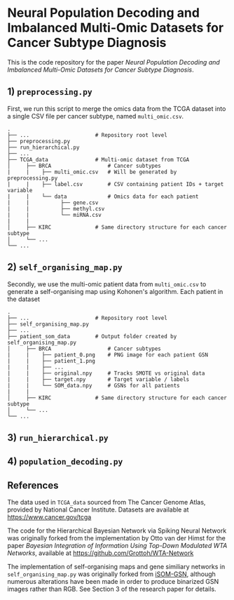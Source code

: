 Neural Population Decoding and Imbalanced Multi-Omic Datasets for Cancer Subtype Diagnosis
============================   
This is the code repository for the paper *Neural Population Decoding and Imbalanced Multi-Omic Datasets for Cancer Subtype Diagnosis*.



## 1)  `preprocessing.py`
First, we run this script to merge the omics data from the TCGA dataset into a single CSV file per cancer subtype, named `multi_omic.csv`.

    .
    ├── ...                     # Repository root level
    ├── preprocessing.py        
    ├── run_hierarchical.py
    ├── ...                
    ├── TCGA_data               # Multi-omic dataset from TCGA
    │     ├── BRCA                  # Cancer subtypes
    |     |    ├── multi_omic.csv   # Will be generated by preprocessing.py
    |     |    ├── label.csv        # CSV containing patient IDs + target variable
    |     |    └── data             # Omics data for each patient
    |     |          ├── gene.csv
    |     |          ├── methyl.csv
    |     |          └── miRNA.csv
    |     |          
    │     ├── KIRC              # Same directory structure for each cancer subtype       
    │     └── ...                
    └── ...


## 2)  `self_organising_map.py`
Secondly, we use the multi-omic patient data from `multi_omic.csv` to generate a self-organising map using Kohonen's algorithm. Each patient in the dataset 

    .
    ├── ...                     # Repository root level
    ├── self_organising_map.py        
    ├── ...                
    ├── patient_som_data        # Output folder created by self_organising_map.py
    │     ├── BRCA                  # Cancer subtypes
    |     |    ├── patient_0.png    # PNG image for each patient GSN
    |     |    ├── patient_1.png    
    |     |    ├── ...  
    |     |    ├── original.npy     # Tracks SMOTE vs original data
    |     |    ├── target.npy       # Target variable / labels
    |     |    └── SOM_data.npy     # GSNs for all patients
    |     |          
    │     ├── KIRC              # Same directory structure for each cancer subtype       
    │     └── ...                
    └── ...



## 3)  `run_hierarchical.py`


## 4) `population_decoding.py`


## References

The data used in `TCGA_data` sourced from The Cancer Genome Atlas, provided by National Cancer Institute. Datasets are available at https://www.cancer.gov/tcga

The code for the Hierarchical Bayesian Network via Spiking Neural Network was originally forked from the implementation by Otto van der Himst for the paper *Bayesian Integration of Information Using Top-Down Modulated WTA Networks*, available at https://github.com/Grottoh/WTA-Network

The implementation of self-organising maps and gene similiary networks in `self_organising_map.py` was originally forked from [iSOM-GSN](https://github.com/NaziaFatima/iSOM_GSN), although numerous alterations have been made in order to produce binarized GSN images rather than RGB. See Section 3 of the research paper for details.

